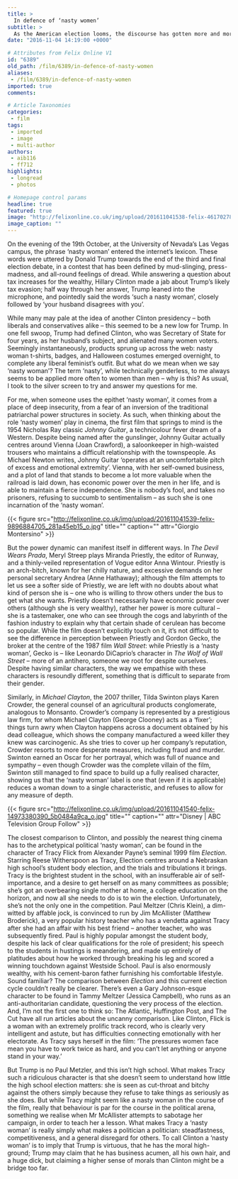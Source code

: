 ```yaml
---
title: >
  In defence of ‘nasty women’
subtitle: >
  As the American election looms, the discourse has gotten more and more sordid. ‘What do we mean when we call someone a “nasty woman”?’ asks Fred Fyles, who turns to the silver screen for answers, looking at the archetypical ‘nasty women’ of cinema
date: "2016-11-04 14:19:00 +0000"

# Attributes from Felix Online V1
id: "6389"
old_path: /film/6389/in-defence-of-nasty-women
aliases:
 - /film/6389/in-defence-of-nasty-women
imported: true
comments:

# Article Taxonomies
categories:
 - film
tags:
 - imported
 - image
 - multi-author
authors:
 - aib116
 - ff712
highlights:
 - longread
 - photos

# Homepage control params
headline: true
featured: true
image: "http://felixonline.co.uk/img/upload/201611041538-felix-4617027843_244b598c51_o.jpg"
image_caption: ""
---
```


On the evening of the 19th October, at the University of Nevada’s Las Vegas campus, the phrase ‘nasty woman’ entered the internet’s lexicon. These words were uttered by Donald Trump towards the end of the third and final election debate, in a contest that has been defined by mud-slinging, press-madness, and all-round feelings of dread. While answering a question about tax increases for the wealthy, Hillary Clinton made a jab about Trump’s likely tax evasion; half way through her answer, Trump leaned into the microphone, and pointedly said the words ‘such a nasty woman’, closely followed by ‘your husband disagrees with you’.

While many may pale at the idea of another Clinton presidency – both liberals and conservatives alike – this seemed to be a new low for Trump. In one fell swoop, Trump had defined Clinton, who was Secretary of State for four years, as her husband’s subject, and alienated many women voters. Seemingly instantaneously, products sprung up across the web: nasty woman t-shirts, badges, and Halloween costumes emerged overnight, to complete any liberal feminist’s outfit. But what do we mean when we say ‘nasty woman’? The term ‘nasty’, while technically genderless, to me always seems to be applied more often to women than men – why is this? As usual, I took to the silver screen to try and answer my questions for me.

For me, when someone uses the epithet ‘nasty woman’, it comes from a place of deep insecurity, from a fear of an inversion of the traditional patriarchal power structures in society. As such, when thinking about the role ‘nasty women’ play in cinema, the first film that springs to mind is the 1954 Nicholas Ray classic _Johnny Guitar_, a technicolour fever dream of a Western. Despite being named after the gunslinger, Johnny Guitar actually centres around Vienna (Joan Crawford), a saloonkeeper in high-waisted trousers who maintains a difficult relationship with the townspeople. As Michael Newton writes, Johnny Guitar ‘operates at an uncomfortable pitch of excess and emotional extremity’. Vienna, with her self-owned business, and a plot of land that stands to become a lot more valuable when the railroad is laid down, has economic power over the men in her life, and is able to maintain a fierce independence. She is nobody’s fool, and takes no prisoners, refusing to succumb to sentimentalism – as such she is one incarnation of the ‘nasty woman’.

{{< figure src="http://felixonline.co.uk/img/upload/201611041539-felix-9896884705_281a45eb15_o.jpg" title="" caption="" attr="Giorgio Montersino" >}}

But the power dynamic can manifest itself in different ways. In _The Devil Wears Prada_, Meryl Streep plays Miranda Priestly, the editor of Runway, and a thinly-veiled representation of Vogue editor Anna Wintour. Priestly is an arch-bitch, known for her chilly nature, and excessive demands on her personal secretary Andrea (Anne Hathaway); although the film attempts to let us see a softer side of Priestly, we are left with no doubts about what kind of person she is – one who is willing to throw others under the bus to get what she wants. Priestly doesn’t necessarily have economic power over others (although she is very wealthy), rather her power is more cultural – she is a tastemaker, one who can see through the cogs and labyrinth of the fashion industry to explain why that certain shade of cerulean has become so popular. While the film doesn’t explicitly touch on it, it’s not difficult to see the difference in perception between Priestly and Gordon Gecko, the broker at the centre of the 1987 film _Wall Street_: while Priestly is a ‘nasty woman’, Gecko is – like Leonardo DiCaprio’s character in _The Wolf of Wall Street_ – more of an antihero, someone we root for despite ourselves. Despite having similar characters, the way we empathise with these characters is resoundly different, something that is difficult to separate from their gender.

Similarly, in _Michael Clayton_, the 2007 thriller, Tilda Swinton plays Karen Crowder, the general counsel of an agricultural products conglomerate, analogous to Monsanto. Crowder’s company is represented by a prestigious law firm, for whom Michael Clayton (George Clooney) acts as a ‘fixer’; things turn awry when Clayton happens across a document obtained by his dead colleague, which shows the company manufactured a weed killer they knew was carcinogenic. As she tries to cover up her company’s reputation, Crowder resorts to more desperate measures, including fraud and murder. Swinton earned an Oscar for her portrayal, which was full of nuance and sympathy – even though Crowder was the complete villain of the film, Swinton still managed to find space to build up a fully realised character, showing us that the ‘nasty woman’ label is one that (even if it is applicable) reduces a woman down to a single characteristic, and refuses to allow for any measure of depth.

{{< figure src="http://felixonline.co.uk/img/upload/201611041540-felix-14973380390_5b0484a9ca_o.jpg" title="" caption="" attr="Disney | ABC Television Group Follow" >}}

The closest comparison to Clinton, and possibly the nearest thing cinema has to the archetypical political ‘nasty woman’, can be found in the character of Tracy Flick from Alexander Payne’s seminal 1999 film _Election_. Starring Reese Witherspoon as Tracy, Election centres around a Nebraskan high school’s student body election, and the trials and tribulations it brings. Tracy is the brightest student in the school, with an insufferable air of self-importance, and a desire to get herself on as many committees as possible; she’s got an overbearing single mother at home, a college education on the horizon, and now all she needs to do is to win the election.
Unfortunately, she’s not the only one in the competition. Paul Meltzer (Chris Klein), a dim-witted by affable jock, is convinced to run by Jim McAllister (Matthew Broderick), a very popular history teacher who has a vendetta against Tracy after she had an affair with his best friend – another teacher, who was subsequently fired. Paul is highly popular amongst the student body, despite his lack of clear qualifications for the role of president; his speech to the students in hustings is meandering, and made up entirely of platitudes about how he worked through breaking his leg and scored a winning touchdown against Westside School. Paul is also enormously wealthy, with his cement-baron father furnishing his comfortable lifestyle. Sound familiar?
The comparison between _Election_ and this current election cycle couldn’t really be clearer. There’s even a Gary Johnson-esque character to be found in Tammy Meltzer (Jessica Campbell), who runs as an anti-authoritarian candidate, questioning the very process of the election. And, I’m not the first one to think so: The Atlantic, Huffington Post, and The Cut have all run articles about the uncanny comparison. Like Clinton, Flick is a woman with an extremely prolific track record, who is clearly very intelligent and astute, but has difficulties connecting emotionally with her electorate. As Tracy says herself in the film: ‘The pressures women face mean you have to work twice as hard, and you can’t let anything or anyone stand in your way.’

But Trump is no Paul Metzler, and this isn’t high school. What makes Tracy such a ridiculous character is that she doesn’t seem to understand how little the high school election matters: she is seen as cut-throat and bitchy against the others simply because they refuse to take things as seriously as she does. But while Tracy might seem like a nasty woman in the course of the film, really that behaviour is par for the course in the political arena, something we realise when Mr McAllister attempts to sabotage her campaign, in order to teach her a lesson. What makes Tracy a ‘nasty woman’ is really simply what makes a politician a politician: steadfastness, competitiveness, and a general disregard for others. To call Clinton a ‘nasty woman’ is to imply that Trump is virtuous, that he has the moral high-ground; Trump may claim that he has business acumen, all his own hair, and a huge dick, but claiming a higher sense of morals than Clinton might be a bridge too far.
